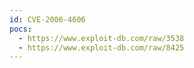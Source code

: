 ```yaml
---
id: CVE-2006-4606
pocs:
  - https://www.exploit-db.com/raw/3538
  - https://www.exploit-db.com/raw/8425
---
```

